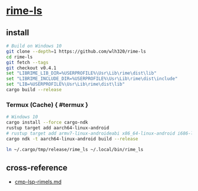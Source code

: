 # [rime-ls](https://github.com/wlh320/rime-ls)

## install

```sh
# Build on Windows 10
git clone --depth=1 https://github.com/wlh320/rime-ls
cd rime-ls
git fetch --tags
git checkout v0.4.1
set "LIBRIME_LIB_DIR=%USERPROFILE%\Usr\Lib\rime\dist\lib"
set "LIBRIME_INCLUDE_DIR=%USERPROFILE%\Usr\Lib\rime\dist\include"
set "LIB=%USERPROFILE%\Usr\Lib\rime\dist\lib"
cargo build --release
```

### Termux (Cache) { #termux }

```sh
# Windows 10
cargo install --force cargo-ndk
rustup target add aarch64-linux-android
# rustup target add armv7-linux-androideabi x86_64-linux-android i686-linux-android
cargo ndk -t aarch64-linux-android build --release
```

```sh
ln ~/.cargo/tmp/release/rime_ls ~/.local/bin/rime_ls
```

## cross-reference

- [cmp-lsp-rimels.md](/bin/neovim/cmp-lsp-rimels.md)
